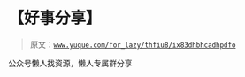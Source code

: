 # 【好事分享】

> 原文：[`www.yuque.com/for_lazy/thfiu8/ix83dhbhcadhpdfo`](https://www.yuque.com/for_lazy/thfiu8/ix83dhbhcadhpdfo)

<ne-p id="ubeeac401" data-lake-id="ubeeac401"><ne-text id="uca8c0922">公众号懒人找资源，懒人专属群分享</ne-text></ne-p>